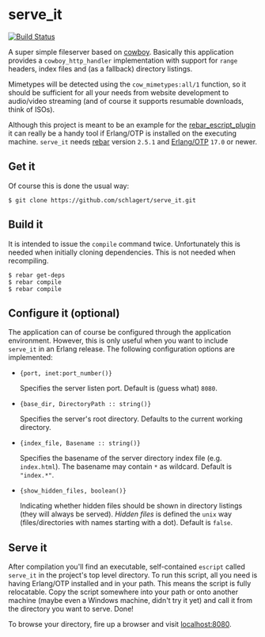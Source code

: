 serve_it
========

[![Build Status](https://travis-ci.org/schlagert/serve_it.png?branch=master)](https://travis-ci.org/schlagert/serve_it)

A super simple fileserver based on [cowboy](https://github.com/ninenines/cowboy).
Basically this application provides a `cowboy_http_handler` implementation with
support for `range` headers, index files and (as a fallback) directory listings.

Mimetypes will be detected using the `cow_mimetypes:all/1` function, so it
should be sufficient for all your needs from website development to audio/video
streaming (and of course it supports resumable downloads, think of ISOs).

Although this project is meant to be an example for the
[rebar_escript_plugin](https://github.com/schlagert/rebar_escript_plugin) it
can really be a handy tool if Erlang/OTP is installed on the executing machine.
`serve_it` needs [rebar](https://github.com/rebar/rebar) version `2.5.1` and
[Erlang/OTP](http://erlang.org) `17.0` or newer.

Get it
------

Of course this is done the usual way:
```
$ git clone https://github.com/schlagert/serve_it.git
```

Build it
--------

It is intended to issue the `compile` command twice. Unfortunately this is
needed when initially cloning dependencies. This is not needed when recompiling.
```
$ rebar get-deps
$ rebar compile
$ rebar compile
```

Configure it (optional)
-----------------------

The application can of course be configured through the application environment.
However, this is only useful when you want to include `serve_it` in an Erlang
release. The following configuration options are implemented:

* `{port, inet:port_number()}`

  Specifies the server listen port. Default is (guess what) `8080`.

* `{base_dir, DirectoryPath :: string()}`

  Specifies the server's root directory. Defaults to the current working directory.

* `{index_file, Basename :: string()}`

  Specifies the basename of the server directory index file (e.g. `index.html`).
  The basename may contain `*` as wildcard. Default is `"index.*"`.

* `{show_hidden_files, boolean()}`

  Indicating whether hidden files should be shown in directory listings (they
  will always be served). _Hidden files_ is defined the `unix` way
  (files/directories with names starting with a dot). Default is `false`.

Serve it
--------

After compilation you'll find an executable, self-contained `escript` called
`serve_it` in the project's top level directory. To run this script, all you
need is having Erlang/OTP installed and in your path. This means the script is
fully relocatable. Copy the script somewhere into your path or onto another
machine (maybe even a Windows machine, didn't try it yet) and call it from the
directory you want to serve. Done!

To browse your directory, fire up a browser and visit
[localhost:8080](http://localhost:8080).
